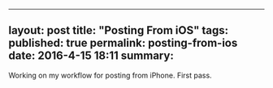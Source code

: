  --- 
layout: post 
title: "Posting From iOS"
tags: 
published: true 
permalink: posting-from-ios 
date: 2016-4-15 18:11
summary: 
 ---

Working on my workflow for posting from iPhone. First pass.